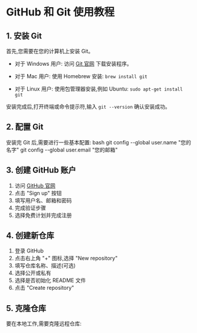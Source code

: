 # GitHub 和 Git 使用教程

## 1. 安装 Git

首先,您需要在您的计算机上安装 Git。

- 对于 Windows 用户:
  访问 [Git 官网](https://git-scm.com/download/win) 下载安装程序。

- 对于 Mac 用户:
  使用 Homebrew 安装: `brew install git`

- 对于 Linux 用户:
  使用包管理器安装,例如 Ubuntu: `sudo apt-get install git`

安装完成后,打开终端或命令提示符,输入 `git --version` 确认安装成功。

## 2. 配置 Git

安装完 Git 后,需要进行一些基本配置:
bash
git config --global user.name "您的名字"
git config --global user.email "您的邮箱"
## 3. 创建 GitHub 账户

1. 访问 [GitHub 官网](https://github.com/)
2. 点击 "Sign up" 按钮
3. 填写用户名、邮箱和密码
4. 完成验证步骤
5. 选择免费计划并完成注册

## 4. 创建新仓库

1. 登录 GitHub
2. 点击右上角 "+" 图标,选择 "New repository"
3. 填写仓库名称、描述(可选)
4. 选择公开或私有
5. 选择是否初始化 README 文件
6. 点击 "Create repository"

## 5. 克隆仓库

要在本地工作,需要克隆远程仓库:
